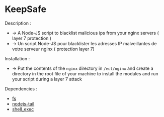 # KeepSafe
 Description :
   * -> A Node-JS script to blacklist malicious ips from your nginx servers ( layer 7 protection )
   * -> Un script Node-JS pour blacklister les adresses IP malveillantes de votre serveur nginx ( protection layer 7)

 Installation :
   * -> Put the contents of the `nginx` directory in ``/ect/nginx`` and create a directory in the root file of your machine to install the modules and run your script during a layer 7 attack 

 Dependencies :
  * [fs](https://www.npmjs.com/package/fs "lien")
  * [nodejs-tail](https://www.npmjs.com/package/nodejs-tail "lien")
  * [shell_exec](https://www.npmjs.com/package/shell_exec "lien")
